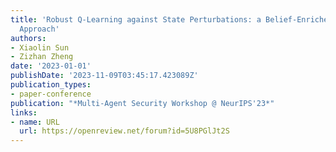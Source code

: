 ```yaml
---
title: 'Robust Q-Learning against State Perturbations: a Belief-Enriched Pessimistic
  Approach'
authors:
- Xiaolin Sun
- Zizhan Zheng
date: '2023-01-01'
publishDate: '2023-11-09T03:45:17.423089Z'
publication_types:
- paper-conference
publication: "*Multi-Agent Security Workshop @ NeurIPS'23*"
links:
- name: URL
  url: https://openreview.net/forum?id=5U8PGlJt2S
---
```

